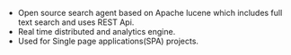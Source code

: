 * Open source search agent based on Apache lucene which includes full text search and uses REST Api.
* Real time distributed and analytics engine.
* Used for Single page applications(SPA) projects.
